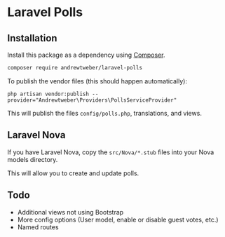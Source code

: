 # Laravel Polls

## Installation

Install this package as a dependency using [Composer](https://getcomposer.org).

``` bash
composer require andrewtweber/laravel-polls
```

To publish the vendor files (this should happen automatically):

```
php artisan vendor:publish --provider="Andrewtweber\Providers\PollsServiceProvider"
```

This will publish the files `config/polls.php`, translations, and views.

## Laravel Nova

If you have Laravel Nova, copy the `src/Nova/*.stub` files into your Nova models directory.

This will allow you to create and update polls.

## Todo

* Additional views not using Bootstrap
* More config options (User model, enable or disable guest votes, etc.)
* Named routes
